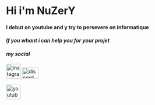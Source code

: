 # Hi i'm NuZerY
#### I debut on youtube and y try to persevere on informatique
####  _If you whant i can help you for your projet_
#### _my social_

<p align="left"> <a href="https://www.instagram.com/nuzery_yt/?hl=fr" target="_blank" rel="noreferrer"> <img src="https://cdn.discordapp.com/attachments/1036192692557856780/1040685220132823070/d0de1a7bd95740f63f7bcf2d9b443047.png" alt="instagram" width="40" height="40"/> </a> <a href="https://discord.com/channels/864114945725956096/864114946215116832" target="_blank" rel="noreferrer"> <img src="https://logo-marque.com/wp-content/uploads/2020/12/Discord-Logo.png" alt="discord" width="45" height="30"/> <p align="left"> <a href="https://www.youtube.com/channel/UCgtJTJnEAMjWZtAf5wrs0dg" target="_blank" rel="noreferrer"> <img src="https://i.pinimg.com/originals/d1/90/bd/d190bd0c214222dae4cadd8bbc2aa91b.jpg" alt="youtube" width="40" height="40"/> </a>
<!--
**NuZerY/NuZerY** is a ✨ _special_ ✨ repository because its `README.md` (this file) appears on your GitHub profile.

Here are some ideas to get you started:

- 🔭 I’m currently working on ...
- 🌱 I’m currently learning ...
- 👯 I’m looking to collaborate on ...
- 🤔 I’m looking for help with ...
- 💬 Ask me about ...
- 📫 How to reach me: ...
- 😄 Pronouns: ...
- ⚡ Fun fact: ...
-->
